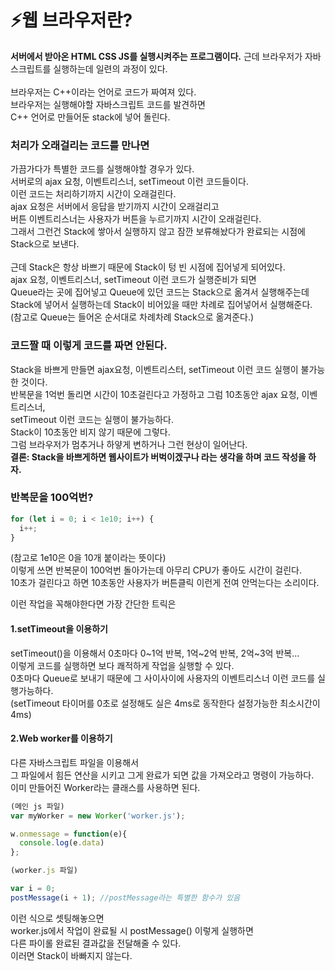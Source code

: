 # ⚡️웹 브라우저란?

**서버에서 받아온 HTML CSS JS를 실행시켜주는 프로그램이다.**
근데 브라우저가 자바스크립트를 실행하는데 일련의 과정이 있다.<br>
<br>
브라우저는 C++이라는 언어로 코드가 짜여져 있다.<br>
브라우저는 실행해야할 자바스크립트 코드를 발견하면<br>
C++ 언어로 만들어둔 stack에 넣어 돌린다.<br>

### 처리가 오래걸리는 코드를 만나면

가끔가다가 특별한 코드를 실행해야할 경우가 있다.<br>
서버로의 ajax 요청, 이벤트리스너, setTimeout 이런 코드들이다.<br>
이런 코드는 처리하기까지 시간이 오래걸린다.<br>
ajax 요청은 서버에서 응답을 받기까지 시간이 오래걸리고<br>
버튼 이벤트리스너는 사용자가 버튼을 누르기까지 시간이 오래걸린다.<br>
그래서 그런건 Stack에 쌓아서 실행하지 않고 잠깐 보류해놨다가 완료되는 시점에 Stack으로 보낸다.<br>
<br>
근데 Stack은 항상 바쁘기 때문에 Stack이 텅 빈 시점에 집어넣게 되어있다.<br>
ajax 요청, 이벤트리스너, setTimeout 이런 코드가 실행준비가 되면<br>
Queue라는 곳에 집어넣고 Queue에 있던 코드는 Stack으로 옮겨서 실행해주는데<br>
Stack에 넣어서 실행하는데 Stack이 비어있을 때만 차례로 집어넣어서 실행해준다.<br>
(참고로 Queue는 들어온 순서대로 차례차례 Stack으로 옮겨준다.)<br>

### 코드짤 때 이렇게 코드를 짜면 안된다.

Stack을 바쁘게 만들면 ajax요청, 이벤트리스터, setTimeout 이런 코드 실행이 불가능한 것이다.<br>
반복문을 1억번 돌리면 시간이 10초걸린다고 가정하고 그럼 10초동안 ajax 요청, 이벤트리스너, <br>setTimeout 이런 코드는 실행이 불가능하다.<br>
Stack이 10초동안 비지 않기 때문에 그렇다.<br>
그럼 브라우저가 멈추거나 하얗게 변하거나 그런 현상이 일어난다.<br>
**결론: Stack을 바쁘게하면 웹사이트가 버벅이겠구나 라는 생각을 하며 코드 작성을 하자.**

### 반복문을 100억번?

```js
for (let i = 0; i < 1e10; i++) {
  i++;
}
```

(참고로 1e10은 0을 10개 붙이라는 뜻이다)<br>
이렇게 쓰면 반복문이 100억번 돌아가는데 아무리 CPU가 좋아도 시간이 걸린다.<br>
10초가 걸린다고 하면 10초동안 사용자가 버튼클릭 이런게 전여 안먹는다는 소리이다.<br>

이런 작업을 꼭해야한다면 가장 간단한 트릭은<br>

#### 1.setTimeout을 이용하기

setTimeout()을 이용해서 0초마다 0~1억 반복, 1억~2억 반복, 2억~3억 반복...<br>
이렇게 코드를 실행하면 보다 쾌적하게 작업을 실행할 수 있다.<br>
0초마다 Queue로 보내기 때문에 그 사이사이에 사용자의 이벤트리스너 이런 코드를 실행가능하다.<br>
(setTimeout 타이머를 0초로 설정해도 실은 4ms로 동작한다 설정가능한 최소시간이 4ms)<br>

#### 2.Web worker를 이용하기

다른 자바스크립트 파일을 이용해서<br>
그 파일에서 힘든 연산을 시키고 그게 완료가 되면 값을 가져오라고 명령이 가능하다.<br>
이미 만들어진 Worker라는 클래스를 사용하면 된다.<br>

```js
(메인 js 파일)
var myWorker = new Worker('worker.js');

w.onmessage = function(e){
  console.log(e.data)
};
```

```js
(worker.js 파일)

var i = 0;
postMessage(i + 1); //postMessage라는 특별한 함수가 있음
```

이런 식으로 셋팅해놓으면<br>
worker.js에서 작업이 완료될 시 postMessage() 이렇게 실행하면<br>
다른 파이롤 완료된 결과값을 전달해줄 수 있다.<br>
이러면 Stack이 바빠지지 않는다.<br>

